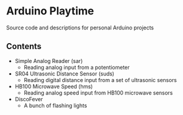 # Arduino Playtime
Source code and descriptions for personal Arduino projects

## Contents
* Simple Analog Reader (sar)
  * Reading analog input from a potentiometer
* SR04 Ultrasonic Distance Sensor (suds)
  * Reading digital distance input from a set of ultrasonic sensors
* HB100 Microwave Speed (hms)
  * Reading analog speed input from HB100 microwave sensors
* DiscoFever
  * A bunch of flashing lights